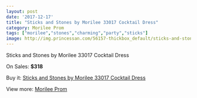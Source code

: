 ```yaml
---
layout: post
date: '2017-12-17'
title: "Sticks and Stones by Morilee 33017 Cocktail Dress"
category: Morilee Prom
tags: ["morilee","stones","charming","party","sticks"]
image: http://img.princessan.com/56157-thickbox_default/sticks-and-stones-by-morilee-33017-cocktail-dress.jpg
---
```

Sticks and Stones by Morilee 33017 Cocktail Dress

On Sales: **$318**
<a href="https://www.princessan.com/en/morilee-prom/25179-sticks-and-stones-by-morilee-33017-cocktail-dress.html"><amp-img layout="responsive" width="600" height="600" src="//img.princessan.com/56157-thickbox_default/sticks-and-stones-by-morilee-33017-cocktail-dress.jpg" alt="Sticks and Stones by Morilee 33017 Cocktail Dress 0" /></a>
<a href="https://www.princessan.com/en/morilee-prom/25179-sticks-and-stones-by-morilee-33017-cocktail-dress.html"><amp-img layout="responsive" width="600" height="600" src="//img.princessan.com/56159-thickbox_default/sticks-and-stones-by-morilee-33017-cocktail-dress.jpg" alt="Sticks and Stones by Morilee 33017 Cocktail Dress 1" /></a>
<a href="https://www.princessan.com/en/morilee-prom/25179-sticks-and-stones-by-morilee-33017-cocktail-dress.html"><amp-img layout="responsive" width="600" height="600" src="//img.princessan.com/56158-thickbox_default/sticks-and-stones-by-morilee-33017-cocktail-dress.jpg" alt="Sticks and Stones by Morilee 33017 Cocktail Dress 2" /></a>

Buy it: [Sticks and Stones by Morilee 33017 Cocktail Dress](https://www.princessan.com/en/morilee-prom/25179-sticks-and-stones-by-morilee-33017-cocktail-dress.html "Sticks and Stones by Morilee 33017 Cocktail Dress")

View more: [Morilee Prom](https://www.princessan.com/en/211-morilee-prom "Morilee Prom")